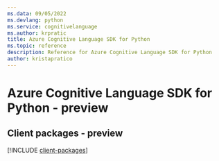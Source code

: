 ```yaml
---
ms.data: 09/05/2022
ms.devlang: python
ms.service: cognitivelanguage
ms.author: krpratic
title: Azure Cognitive Language SDK for Python
ms.topic: reference
description: Reference for Azure Cognitive Language SDK for Python
author: kristapratico
---
```

# Azure Cognitive Language SDK for Python - preview

## Client packages - preview
[!INCLUDE [client-packages](cognitive-language-client-index.md)]